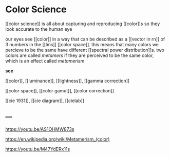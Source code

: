 # Color Science

[[color science]] is all about capturing and reproducing [[color]]s so they look accurate to the human eye

our eyes see [[color]] in a way that can be described as a [[vector in rn]] of $3$ numbers in the [[lms]] [[color space]]. this means that many colors we percieve to be the same have different [[spectral power distribution]]s. two colors are called _metamers_ if they are perceived to be the same color, which is an effect called _metamerism_

**see**

[[color]], [[luminance]], [[lightness]], [[gamma correction]]

[[color space]], [[color gamut]], [[color correction]]

[[cie 1931]], [[cie diagram]], [[cielab]]

## &mdash;

<https://youtu.be/AS1OHMW873s>

<https://en.wikipedia.org/wiki/Metamerism_(color)>

<https://youtu.be/M47YdERx11s>
